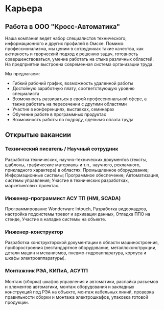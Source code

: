 # Карьера

## Работа в ООО "Кросс-Автоматика"

Наша компания ведет набор специалистов технического, информационного и других профилей в Омске. Помимо профессионализма, мы ценим в сотрудниках такие качества, как активность и творческий подход к решению задач, готовность совершенствоваться, умение работать на стыке различных областей. На предприятии выстроена современная система организации труда. 

Мы предлагаем:

* Гибкий рабочий график, возможность удаленной работы
* Достойную заработную плату, соответствующую уровню специалиста
* Возможность развиваться в своей профессиональной сфере, а также работать на пересечении с другими областями
* Участие в конференциях, выставках, семинарах
* Обучение работе в программных продуктах
* Возможность работы по подряду, сдельная оплата труда

## Открытые вакансии

### Технический писатель / Научный сотрудник

Разработка технических, научно-технических документов (тексты, шаблоны, графические материалы и т.п., научного, рекламного, прикладного характера) в областях: Промышленное оборудование; Информационные системы; Программное обеспечение; Автоматизация, системы управления; Участие в технических разработках, маркетинговых проектах.

### Инженер-программист АСУ ТП (HMI, SCADA)

Программирование Wonderware Intouch, Разработка видеокадров, настройка подсистемы тревог и архивации данных, Отладка ППО на стенде, Участие в наладке системы на объекте.

### Инженер-конструктор

Разработка конструкторской документации в области машиностроения, приборостроения (нестандартное оборудование, металлоконструкции, детали машин и механизмов, пневмо-гидроаппаратура, корпуса и шкафы электроаппаратуры).

### Монтажник РЭА, КИПиА, АСУТП

Монтаж (сборка) шкафов управления и автоматики, распайка разъемов и элементов автоматики, монтаж оборудования и закладных конструкций под РЭА на объекте, монтаж кабельных линий, проверка правильности сборки и монтажа электрошкафов, упаковка готовой продукции.
